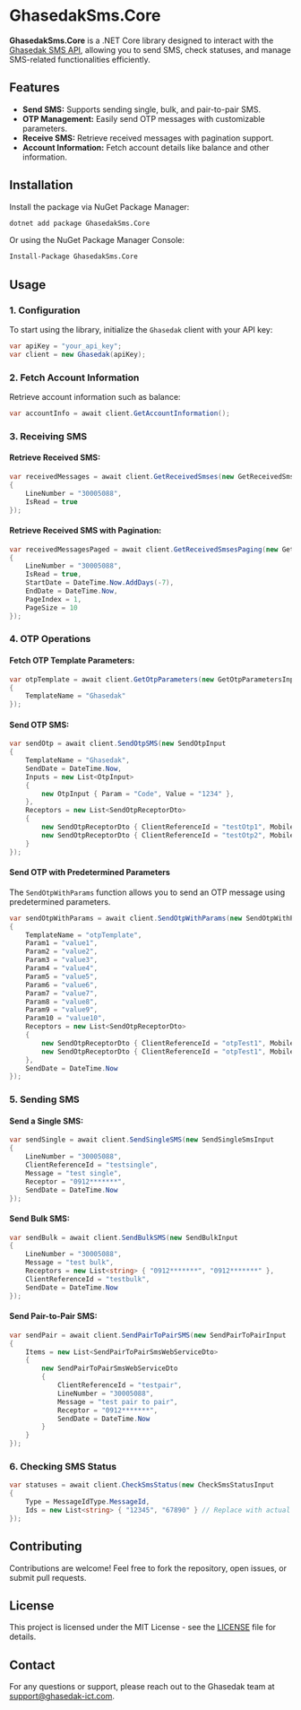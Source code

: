 # GhasedakSms.Core

**GhasedakSms.Core** is a .NET Core library designed to interact with the [Ghasedak SMS API](https://ghasedak.me/), allowing you to send SMS, check statuses, and manage SMS-related functionalities efficiently.

## Features

- **Send SMS:** Supports sending single, bulk, and pair-to-pair SMS.
- **OTP Management:** Easily send OTP messages with customizable parameters.
- **Receive SMS:** Retrieve received messages with pagination support.
- **Account Information:** Fetch account details like balance and other information.

## Installation

Install the package via NuGet Package Manager:

```bash
dotnet add package GhasedakSms.Core
```

Or using the NuGet Package Manager Console:

```bash
Install-Package GhasedakSms.Core
```

## Usage

### 1. Configuration

To start using the library, initialize the `Ghasedak` client with your API key:

```csharp
var apiKey = "your_api_key";
var client = new Ghasedak(apiKey);
```

### 2. Fetch Account Information

Retrieve account information such as balance:

```csharp
var accountInfo = await client.GetAccountInformation();
```

### 3. Receiving SMS

#### Retrieve Received SMS:

```csharp
var receivedMessages = await client.GetReceivedSmses(new GetReceivedSmsInput
{
    LineNumber = "30005088",
    IsRead = true
});
```

#### Retrieve Received SMS with Pagination:

```csharp
var receivedMessagesPaged = await client.GetReceivedSmsesPaging(new GetReceivedSmsPagingInput
{
    LineNumber = "30005088",
    IsRead = true,
    StartDate = DateTime.Now.AddDays(-7),
    EndDate = DateTime.Now,
    PageIndex = 1,
    PageSize = 10
});
```

### 4. OTP Operations

#### Fetch OTP Template Parameters:

```csharp
var otpTemplate = await client.GetOtpParameters(new GetOtpParametersInput
{
    TemplateName = "Ghasedak"
});
```

#### Send OTP SMS:

```csharp
var sendOtp = await client.SendOtpSMS(new SendOtpInput
{
    TemplateName = "Ghasedak",
    SendDate = DateTime.Now,
    Inputs = new List<OtpInput>
    {
        new OtpInput { Param = "Code", Value = "1234" },
    },
    Receptors = new List<SendOtpReceptorDto>
    {
        new SendOtpReceptorDto { ClientReferenceId = "testOtp1", Mobile = "0912*******" },
        new SendOtpReceptorDto { ClientReferenceId = "testOtp2", Mobile = "0912*******" }
    }
});
```

#### Send OTP with Predetermined Parameters

The `SendOtpWithParams` function allows you to send an OTP message using predetermined parameters.

```csharp
var sendOtpWithParams = await client.SendOtpWithParams(new SendOtpWithParamsInput
{
    TemplateName = "otpTemplate",
    Param1 = "value1",
    Param2 = "value2",
    Param3 = "value3",
    Param4 = "value4",
    Param5 = "value5",
    Param6 = "value6",
    Param7 = "value7",
    Param8 = "value8",
    Param9 = "value9",
    Param10 = "value10",
    Receptors = new List<SendOtpReceptorDto>
    {
        new SendOtpReceptorDto { ClientReferenceId = "otpTest1", Mobile = "0912*******" },
        new SendOtpReceptorDto { ClientReferenceId = "otpTest1", Mobile = "0912*******" },
    },
    SendDate = DateTime.Now
});
```

### 5. Sending SMS

#### Send a Single SMS:

```csharp
var sendSingle = await client.SendSingleSMS(new SendSingleSmsInput
{
    LineNumber = "30005088",
    ClientReferenceId = "testsingle",
    Message = "test single",
    Receptor = "0912*******",
    SendDate = DateTime.Now
});
```

#### Send Bulk SMS:

```csharp
var sendBulk = await client.SendBulkSMS(new SendBulkInput
{
    LineNumber = "30005088",
    Message = "test bulk",
    Receptors = new List<string> { "0912*******", "0912*******" },
    ClientReferenceId = "testbulk",
    SendDate = DateTime.Now
});
```

#### Send Pair-to-Pair SMS:

```csharp
var sendPair = await client.SendPairToPairSMS(new SendPairToPairInput
{
    Items = new List<SendPairToPairSmsWebServiceDto>
    {
        new SendPairToPairSmsWebServiceDto
        {
            ClientReferenceId = "testpair",
            LineNumber = "30005088",
            Message = "test pair to pair",
            Receptor = "0912*******",
            SendDate = DateTime.Now
        }
    }
});
```

### 6. Checking SMS Status

```csharp
var statuses = await client.CheckSmsStatus(new CheckSmsStatusInput
{
    Type = MessageIdType.MessageId,
    Ids = new List<string> { "12345", "67890" } // Replace with actual Message IDs
});
```

## Contributing

Contributions are welcome! Feel free to fork the repository, open issues, or submit pull requests.

## License

This project is licensed under the MIT License - see the [LICENSE](LICENSE) file for details.

## Contact

For any questions or support, please reach out to the Ghasedak team at [support@ghasedak-ict.com](mailto:support@ghasedak-ict.com).
